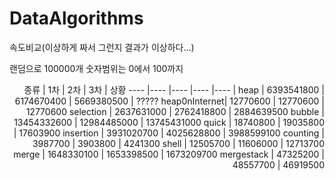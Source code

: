 # DataAlgorithms

속도비교(이상하게 짜서 그런지 결과가 이상하다...)

랜덤으로 100000개
숫자범위는 0에서 100까지

<div style="text-align: right">
종류          | 1차           | 2차           | 3차           | 상황 
----          |----           |----           |----          |----  |
heap  		 	  |   6393541800	|  6174670400	  |  5669380500  | ?????  
heap0nInternet|	  12770600	  |  12770600	    |  12770600   
selection 		|	  2637631000	|  2762418800	  |  2884639500   
bubble  			|   13454332600	|  12984485000	|  13745431000   
quick 		    |	  18740800	  |  19035800     |  17603900   
insertion 	 	|   3931020700	|  4025628800	  |  3988599100   
counting  	  |   3987700	    |  3903800	    |  4241300   
shell         |		12505700	  |  11606000	    |  12713700   
merge 			  |   1648330100	|  1653398500	  |  1673209700   
mergestack		|   47325200	  |  48557700	    |  46919500   
<div>
